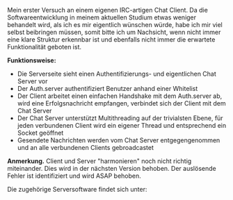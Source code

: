 Mein erster Versuch an einem eigenen IRC-artigen Chat Client. Da die Softwareentwicklung in meinem aktuellen Studium etwas weniger behandelt wird, als ich es mir eigentlich wünschen würde, habe ich mir viel selbst beibringen müssen, somit bitte ich um Nachsicht, wenn nicht immer eine klare Struktur erkennbar ist und ebenfalls nicht immer die erwartete Funktionalität geboten ist.

<b>Funktionsweise:</b>
  - Die Serverseite sieht einen Authentifizierungs- und eigentlichen Chat Server vor
  - Der Auth.server authentifiziert Benutzer anhand einer Whitelist
  - Der Client arbeitet einen einfachen  Handshake mit dem Auth.server ab, wird eine Erfolgsnachricht empfangen,
  verbindet sich der Client mit dem Chat Server
  - Der Chat Server unterstützt Multithreading auf der trivialsten Ebene, für jeden verbundenen Client wird ein eigener Thread
  und entsprechend ein Socket geöffnet
  - Gesendete Nachrichten werden vom Chat Server entgegengenommen und an alle verbundenen Clients gebroadcastet
  
<b>Anmerkung.</b> Client und Server "harmonieren" noch nicht richtig miteinander. Dies wird in der nächsten Version behoben.
Der auslösende Fehler ist identifiziert und wird ASAP behoben.


Die zugehörige Serversoftware findet sich unter: 
